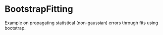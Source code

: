 # BootstrapFitting
Example on propagating statistical (non-gaussian) errors through fits using bootstrap.
